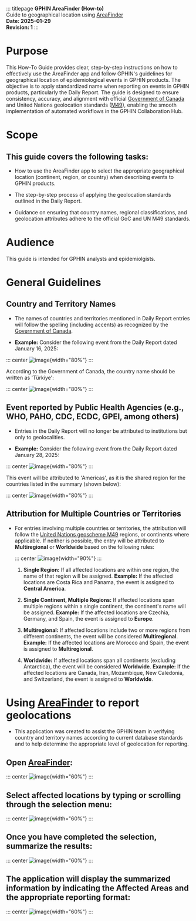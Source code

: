 ::: titlepage
**GPHIN AreaFinder (How-to)**\
Guide to geographical location using
[AreaFinder](https://areafinder.streamlit.app/)\
**Date: 2025-01-29**\
**Revision: 1**
:::

# Purpose

This How-To Guide provides clear, step-by-step instructions on how to
effectively use the AreaFinder app and follow GPHIN's guidelines for
geographical location of epidemiological events in GPHIN products. The
objective is to apply standardized name when reporting on events in
GPHIN products, particularly the Daily Report. The guide is designed to
ensure consistency, accuracy, and alignment with official [Government of
Canada](https://www.canada.ca/en/government/system/digital-government/digital-government-innovations/enabling-interoperability/gc-enterprise-data-reference-standards/current-past-official-names-countries-territories-geographic-areas.html)
and United Nations geolocation standards
([M49](https://unstats.un.org/unsd/methodology/m49/)), enabling the
smooth implementation of automated workflows in the GPHIN Collaboration
Hub.

# Scope

## This guide covers the following tasks:

-   How to use the AreaFinder app to select the appropriate geographical
    location (continent, region, or country) when describing events to
    GPHIN products.

-   The step-by-step process of applying the geolocation standards
    outlined in the Daily Report.

-   Guidance on ensuring that country names, regional classifications,
    and geolocation attributes adhere to the official GoC and UN M49
    standards.

# Audience

This guide is intended for GPHIN analysts and epidemiolgists.

# General Guidelines

## Country and Territory Names

-   The names of countries and territories mentioned in Daily Report
    entries will follow the spelling (including accents) as recognized
    by the [Government of
    Canada](https://www.canada.ca/en/government/system/digital-government/digital-government-innovations/enabling-interoperability/gc-enterprise-data-reference-standards/current-past-official-names-countries-territories-geographic-areas.html).

-   **Example:** Consider the following event from the Daily Report
    dated January 16, 2025:

::: center
![image](images/dr_entry_250116_3.png){width="80%"}
:::

According to the Government of Canada, the country name should be
written as 'Türkiye':

::: center
![image](images/dr_entry_250116_3_corrected.png){width="80%"}
:::

## Event reported by Public Health Agencies (e.g., WHO, PAHO, CDC, ECDC, GPEI, among others)

-   Entries in the Daily Report will no longer be attributed to
    institutions but only to geolocalities.

-   **Example:** Consider the following event from the Daily Report
    dated January 28, 2025:

::: center
![image](images/dr_entry_250128_5.png){width="80%"}
:::

This event will be attributed to 'Americas', as it is the shared region
for the countries listed in the summary (shown below):

::: center
![image](images/dr_entry_250128_5_corrected.png){width="80%"}
:::

## Attribution for Multiple Countries or Territories

-   For entries involving multiple countries or territories, the
    attribution will follow the [United Nations geoscheme
    M49](https://en.wikipedia.org/wiki/United_Nations_geoscheme)
    regions, or continents where applicable. If neither is possible, the
    entry will be attributed to **Multiregional** or **Worldwide** based
    on the following rules:

    ::: center
    ![image](images/UN_regions.png){width="90%"}
    :::

    1.  **Single Region:** If all affected locations are within one
        region, the name of that region will be assigned. **Example:**
        If the affected locations are Costa Rica and Panama, the event
        is assigned to **Central America**.

    2.  **Single Continent, Multiple Regions:** If affected locations
        span multiple regions within a single continent, the continent's
        name will be assigned. **Example:** If the affected locations
        are Czechia, Germany, and Spain, the event is assigned to
        **Europe**.

    3.  **Multiregional:** If affected locations include two or more
        regions from different continents, the event will be considered
        **Multiregional**. **Example:** If the affected locations are
        Morocco and Spain, the event is assigned to **Multiregional**.

    4.  **Worldwide:** If affected locations span all continents
        (excluding Antarctica), the event will be considered
        **Worldwide**. **Example:** If the affected locations are
        Canada, Iran, Mozambique, New Caledonia, and Switzerland, the
        event is assigned to **Worldwide**.

# Using [AreaFinder](https://areafinder.streamlit.app/) to report geolocations

-   This application was created to assist the GPHIN team in verifying
    country and territory names according to current database standards
    and to help determine the appropriate level of geolocation for
    reporting.

## Open [AreaFinder](https://areafinder.streamlit.app/):

::: center
![image](images/find_area_01.png){width="60%"}
:::

## Select affected locations by typing or scrolling through the selection menu:

::: center
![image](images/find_area_02.png){width="60%"}
:::

## Once you have completed the selection, summarize the results:

::: center
![image](images/find_area_03.png){width="60%"}
:::

## The application will display the summarized information by indicating the Affected Areas and the appropriate reporting format:

::: center
![image](images/find_area_04.png){width="60%"}
:::
